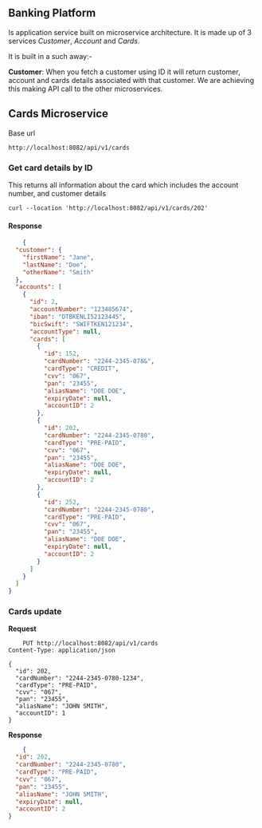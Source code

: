 ## Banking Platform
Is application service built on microservice architecture. It is made up of 3 services *Customer*, *Account* and *Cards*.

It is built in a such away:-

**Customer**: When you fetch a customer using ID it will return customer, account and cards details associated with that customer. We are achieving this making API call to the other microservices.

## Cards Microservice

Base url

```http://localhost:8082/api/v1/cards```

### Get card details by ID
This returns all information about the card which includes the account number, and customer details

```
curl --location 'http://localhost:8082/api/v1/cards/202'
```
#### Response
```json
    {
  "customer": {
    "firstName": "Jane",
    "lastName": "Doe",
    "otherName": "Smith"
  },
  "accounts": [
    {
      "id": 2,
      "accountNumber": "123485674",
      "iban": "DTBKENLI52123445",
      "bicSwift": "SWIFTKEN121234",
      "accountType": null,
      "cards": [
        {
          "id": 152,
          "cardNumber": "2244-2345-078&",
          "cardType": "CREDIT",
          "cvv": "067",
          "pan": "23455",
          "aliasName": "DOE DOE",
          "expiryDate": null,
          "accountID": 2
        },
        {
          "id": 202,
          "cardNumber": "2244-2345-0780",
          "cardType": "PRE-PAID",
          "cvv": "067",
          "pan": "23455",
          "aliasName": "DOE DOE",
          "expiryDate": null,
          "accountID": 2
        },
        {
          "id": 252,
          "cardNumber": "2244-2345-0780",
          "cardType": "PRE-PAID",
          "cvv": "067",
          "pan": "23455",
          "aliasName": "DOE DOE",
          "expiryDate": null,
          "accountID": 2
        }
      ]
    }
  ]
}
```
### Cards update
**Request**
```
    PUT http://localhost:8082/api/v1/cards
Content-Type: application/json

{
  "id": 202,
  "cardNumber": "2244-2345-0780-1234",
  "cardType": "PRE-PAID",
  "cvv": "067",
  "pan": "23455",
  "aliasName": "JOHN SMITH",
  "accountID": 1
}
```

**Response**
```json
    {
  "id": 202,
  "cardNumber": "2244-2345-0780",
  "cardType": "PRE-PAID",
  "cvv": "067",
  "pan": "23455",
  "aliasName": "JOHN SMITH",
  "expiryDate": null,
  "accountID": 2
}
```